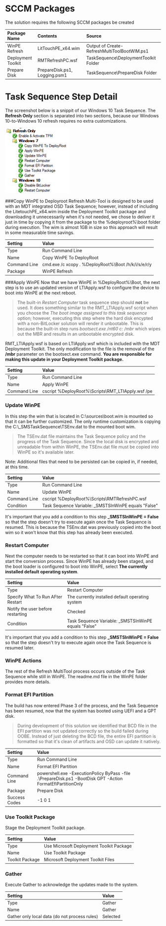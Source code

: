 SCCM Packages
===================
The solution requires the following SCCM packages be created

| Package Name | Contents | Source |
|:---|:---|:---|
| WinPE Refresh | LitTouchPE_x64.wim | Output of Create-RefreshMultiToolBootWIM.ps1 |
| Deployment Toolkit | RMTRefreshPC.wsf | TaskSequence\DeploymentToolkit Folder |
| Prepare Disk | PrepareDisk.ps1, Logging.psm1 | TaskSequence\PrepareDisk Folder | 


Task Sequence Step Detail
====================

The screenshot below is a snippit of our Windows 10 Task Sequence. The **Refresh Only** section is separated into two sections, because our Windows 10-to-Windows 10 refresh requires no extra customizations.

![Task Sequence Snippit](../Images/tasksequence_steps.png)

###Copy WinPE to Deployroot
Refresh Multi-Tool is designed to be used with an MDT integrated OSD Task Sequence; however, instead of including the LitetouchPE_x64.wim inside the Deployment Toolkit package and downloading it unnecessarily when it's not needed, we chose to deliver it just in time by copying it from the package to the %deployroot%\boot folder during execution. The wim is almost 1GB in size so this approach will result in some measurable time savings.  

| Setting | Value|
|:---|:---|
| Type | Run Command Line|
| Name | Copy WinPE To DeployRoot | 
| Command Line | cmd.exe /c xcopy *.* %DeployRoot%\Boot /h/k/i/s/e/r/y|
| Package | WinPE Refresh |

###Apply WinPE
Now that we have WinPE in %DeployRoot%\Boot, the next step is to use an updated version of LTIApply.wsf to configure the device to boot into WinPE at the next reboot.

>The built-in *Restart Computer* task sequence step should **not** be used. It does something similar to the RMT_LTIApply.wsf script  when you choose the *The boot image assigned to this task sequence* option; however, executing this step where the hard disk encypted with a non-BitLocker solution will render it unbootable. This is because the built-in step runs *bootsect.exe /nt60 c: /mbr* which wipes out the MBR and results in an unbootable encrypted disk.

RMT_LTIApply.wsf is based on LTIApply.wsf which is included with the MDT Deployment Toolkit. The only modification to the file is the removal of the **/mbr** parameter on the bootsect.exe command. **You are responsible for making this update in your Deployment Toolkit package.**

| Setting | Value|
|:---|:---|
| Type | Run Command Line|
| Name | Apply WinPE | 
| Command Line | cscript %DeployRoot%\Scripts\RMT_LTIApply.wsf /pe|

### Update WinPE
In this step the wim that is located in C:\sources\boot.wim is mounted so that it can be further customized. The only runtime customization is copying the C:\\_SMSTaskSequence\\TSEnv.dat to the mounted boot wim.

>The TSEnv.dat file maintains the Task Sequence policy and the progress of the Task Sequence. Since the local disk is encrypted and unreadable from within WinPE, the TSEnv.dat file must be copied into WinPE so it's available later. 

Note: Additional files that need to be persisted can be copied in, if needed, at this time.

| Setting | Value|
|:---|:---|
| Type | Run Command Line|
| Name | Update WinPE | 
| Command Line | cscript %DeployRoot%\Scripts\RMTRefreshPC.wsf|
| Condition | Task Sequence Variable: _SMSTSInWinPE equals "False"|

It's important that you add a condition to this step **_SMSTSInWinPE = False** so that the step doesn't try to execute again once the Task Sequence is resumed. This is because the TSEnv.dat was previously copied into the boot wim so it won't know that this step has already been executed.  

### Restart Computer
Next the computer needs to be restarted so that it can boot into WinPE and start the conversion process. Since WinPE has already been staged, and the boot loader is configured to boot into WinPE, select **The currently installed default operating system**.

| Setting | Value|
|:---|:---|
| Type | Restart Computer|
| Specify What To Run AFter Restart | The currently installed default operating system | 
| Notify the user before restarting | Checked |
| Condition | Task Sequence Variable: _SMSTSInWinPE equals "False"|

It's important that you add a condition to this step **_SMSTSInWinPE = False** so that the step doesn't try to execute again once the Task Sequence is resumed later.

### WinPE Actions
The rest of the Refresh MultiTool process occurs outside of the Task Sequence while still in WinPE. The readme.md file in the WinPE folder provides more details.

### Format EFI Partition
The build has now entered Phase 3 of the process, and the Task Sequence has been resumed, now that the system has booted using UEFI and a GPT disk.
> During development of this solution we identified that BCD file in the EFI partition was not updated correctly so the build failed during OOBE. Instead of just deleting the BCD file, the entire EFI partition is formatted so that it's clean of artifacts and OSD can update it natively.

| Setting | Value|
|:---|:---|
| Type | Run Command Line|
| Name | Format EFI Partition | 
| Command Line | powershell.exe -ExecutionPolicy ByPass -file .\PrepareDisk.ps1 -BootDisk GPT -Action FormatEfiPartitionOnly |
| Package | Prepare Disk|
| Success Codes | -1 0 1|

### Use Toolkit Package
Stage the Deployment Toolkit package.

| Setting | Value|
|:---|:---|
| Type | Use Microsoft Deployment Toolkit Package|
| Name | Use Toolkit Package | 
| Toolkit Package | Microsoft Deployment Toolkit Files |

### Gather
Execute Gather to acknowledge the updates made to the system. 

| Setting | Value|
|:---|:---|
| Type | Gather |
| Name | Gather | 
| Gather only local data (do not process rules) | Selected |